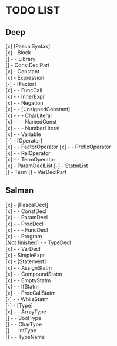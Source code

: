 # TODO LIST  

## Deep  

[x] [PascalSyntax]  
[x] - Block  
[] - - Library  
[] - ConstDeclPart  
[x] - Constant  
[x] - Expression  
[-] - [Factor]  
[x] - - FuncCall  
[x] - - InnerExpr  
[x] - - Negation  
[x] - - [UnsignedConstant]  
[x] - - - CharLiteral  
[x] - - - NamedConst  
[x] - - - NumberLiteral  
[x] - - Variable  
[-] - [Operator]  
[x] - - FactorOperator
[x] - - PrefixOperator  
[x] - - RelOperator  
[x] - - TermOperator  
[x] - ParamDeclList
[-] - StatmList  
[] - Term
[] - VarDeclPart  

## Salman  

[x] - [PascalDecl]  
[x] - - ConstDecl  
[x] - - ParamDecl  
[x] - - ProcDecl  
[x] - - - FuncDecl  
[x] - - Program  
[Not finished] - - TypeDecl  
[x] - - VarDecl  
[x] - SimpleExpr  
[x] - [Statement]  
[x] - - AssignStatm  
[x] - - CompoundStatm  
[x] - - EmptyStatm  
[x] - - IfStatm  
[x] - - ProcCallStatm  
[-] - - WhileStatm  
[-] - [Type]  
[x] - - ArrayType  
[] - - BoolType  
[] - - CharType  
[] - - IntType  
[] - - TypeName  
